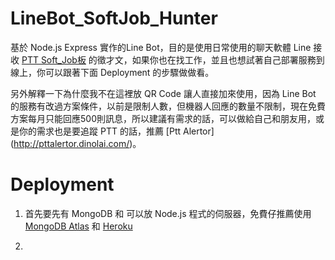 # LineBot_SoftJob_Hunter

基於 Node.js Express 實作的Line Bot，目的是使用日常使用的聊天軟體 Line 接收 [PTT Soft_Job板](https://www.ptt.cc/bbs/Soft_Job/index.html) 的徵才文，如果你也在找工作，並且也想試著自己部署服務到線上，你可以跟著下面 Deployment 的步驟做做看。

另外解釋一下為什麼我不在這裡放 QR Code 讓人直接加來使用，因為 Line Bot 的服務有改過方案條件，以前是限制人數，但機器人回應的數量不限制，現在免費方案每月只能回應500則訊息，所以建議有需求的話，可以做給自己和朋友用，或是你的需求也是要追蹤 PTT 的話，推薦 [Ptt Alertor] (http://pttalertor.dinolai.com/)。

# Deployment

1. 首先要先有 MongoDB 和 可以放 Node.js 程式的伺服器，免費仔推薦使用 [MongoDB Atlas](https://www.mongodb.com/cloud/atlas) 和 [Heroku](https://www.heroku.com/)

2. 